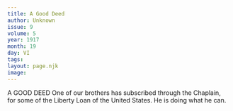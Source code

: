 ```yaml
---
title: A Good Deed
author: Unknown
issue: 9
volume: 5
year: 1917
month: 19
day: VI
tags:
layout: page.njk
image:
---
```

A GOOD DEED       One of our brothers has subscribed through the Chaplain, for some of the Liberty Loan of the United States. He is doing what he can. 

